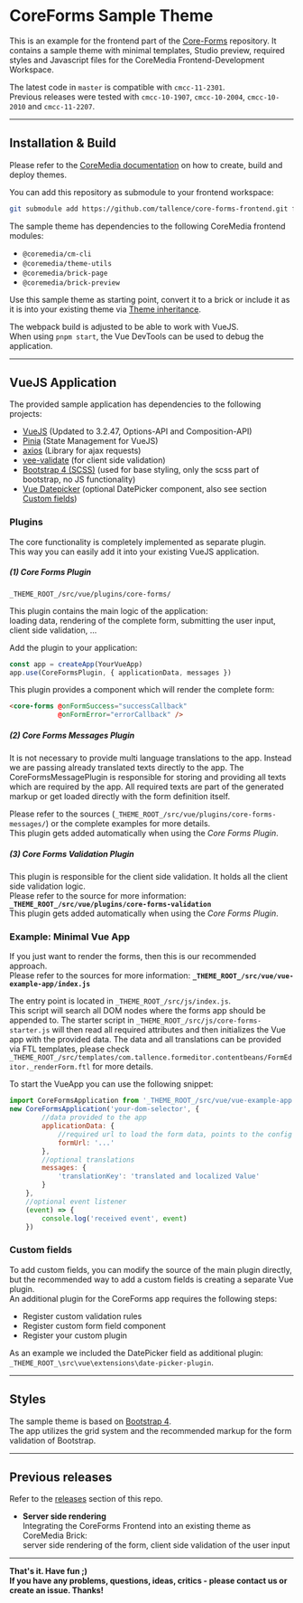# CoreForms Sample Theme

This is an example for the frontend part of the [Core-Forms](https://github.com/tallence/core-forms) repository.
It contains a sample theme with minimal templates, Studio preview, required styles and Javascript files for the CoreMedia Frontend-Development Workspace.

The latest code in ``master`` is compatible with ``cmcc-11-2301``.\
Previous releases were tested with ``cmcc-10-1907``, ``cmcc-10-2004``, ``cmcc-10-2010`` and ``cmcc-11-2207``.

---

## Installation & Build

Please refer to the [CoreMedia documentation](https://www.coremedia.com/services/downloads) on how to create, build and deploy themes.

You can add this repository as submodule to your frontend workspace:
````bash
git submodule add https://github.com/tallence/core-forms-frontend.git frontend/themes/core-forms-sample-theme
````

The sample theme has dependencies to the following CoreMedia frontend modules:
* ``@coremedia/cm-cli``
* ``@coremedia/theme-utils``
* ``@coremedia/brick-page``
* ``@coremedia/brick-preview``

Use this sample theme as starting point, convert it to a brick or include it as it is into your existing theme via [Theme inheritance](https://documentation.coremedia.com/cmcc-11/current/webhelp/frontend-en/content/ThemeInheritance.html).

The webpack build is adjusted to be able to work with VueJS.\
When using ``pnpm start``, the Vue DevTools can be used to debug the application.

---

## VueJS Application

The provided sample application has dependencies to the following projects:
* [VueJS](https://vuejs.org/) (Updated to 3.2.47, Options-API and Composition-API)
* [Pinia](https://pinia.vuejs.org/) (State Management for VueJS)
* [axios](https://github.com/axios/axios) (Library for ajax requests)
* [vee-validate](https://vee-validate.logaretm.com/v4) (for client side validation)
* [Bootstrap 4 (SCSS)](https://www.npmjs.com/package/bootstrap-scss) (used for base styling, only the scss part of bootstrap, no JS functionality)
* [Vue Datepicker](https://github.com/Vuepic/vue-datepicker) (optional DatePicker component, also see section [Custom fields](#custom-fields))

### Plugins

The core functionality is completely implemented as separate plugin.\
This way you can easily add it into your existing VueJS application.


##### (1) Core Forms Plugin
``_THEME_ROOT_/src/vue/plugins/core-forms/``

This plugin contains the main logic of the application:\
loading data, rendering of the complete form, submitting the user input, client side validation, ...

Add the plugin to your application:
````javascript
const app = createApp(YourVueApp)
app.use(CoreFormsPlugin, { applicationData, messages })
````

This plugin provides a component which will render the complete form:
`````html
<core-forms @onFormSuccess="successCallback"
            @onFormError="errorCallback" />
`````

##### (2) Core Forms Messages Plugin

It is not necessary to provide multi language translations to the app. Instead we are passing already translated texts directly to the app.
The CoreFormsMessagePlugin is responsible for storing and providing all texts which are required by the app.
All required texts are part of the generated markup or get loaded directly with the form definition itself.

Please refer to the sources (``_THEME_ROOT_/src/vue/plugins/core-forms-messages/``) or the complete examples for more details.\
This plugin gets added automatically when using the _Core Forms Plugin_.

##### (3) Core Forms Validation Plugin

This plugin is responsible for the client side validation. It holds all the client side validation logic.\
Please refer to the source for more information: **``_THEME_ROOT_/src/vue/plugins/core-forms-validation``**\
This plugin gets added automatically when using the _Core Forms Plugin_.


### Example: Minimal Vue App

If you just want to render the forms, then this is our recommended approach.\
Please refer to the sources for more information: **``_THEME_ROOT_/src/vue/vue-example-app/index.js``**

The entry point is located in ``_THEME_ROOT_/src/js/index.js``.\
This script will search all DOM nodes where the forms app should be appended to.
The starter script in ``_THEME_ROOT_/src/js/core-forms-starter.js`` will then read all required attributes and then initializes the Vue app with the provided data.
The data and all translations can be provided via FTL templates, please check ``_THEME_ROOT_/src/templates/com.tallence.formeditor.contentbeans/FormEditor._renderForm.ftl`` for more details.

To start the VueApp you can use the following snippet:
```javascript
import CoreFormsApplication from '_THEME_ROOT_/src/vue/vue-example-app'
new CoreFormsApplication('your-dom-selector', {
        //data provided to the app
        applicationData: {
            //required url to load the form data, points to the config endpoint for the current form
            formUrl: '...'
        },
        //optional translations
        messages: {
            'translationKey': 'translated and localized Value'
        }
    },
    //optional event listener
    (event) => {
        console.log('received event', event)
    })
```

### Custom fields

To add custom fields, you can modify the source of the main plugin directly, but the recommended way to add a custom fields is creating a separate Vue plugin.\
An additional plugin for the CoreForms app requires the following steps:
* Register custom validation rules
* Register custom form field component
* Register your custom plugin

As an example we included the DatePicker field as additional plugin: 
``_THEME_ROOT_\src\vue\extensions\date-picker-plugin``.

---

## Styles

The sample theme is based on [Bootstrap 4](https://github.com/twbs/bootstrap). \
The app utilizes the grid system and the recommended markup for the form validation of Bootstrap.

---

## Previous releases
Refer to the [releases](https://github.com/tallence/core-forms-frontend/releases) section of this repo.

* **Server side rendering**\
Integrating the CoreForms Frontend into an existing theme as CoreMedia Brick:\
server side rendering of the form, client side validation of the user input

---

**That's it. Have fun ;)\
If you have any problems, questions, ideas, critics - please contact us or create an issue. Thanks!**


